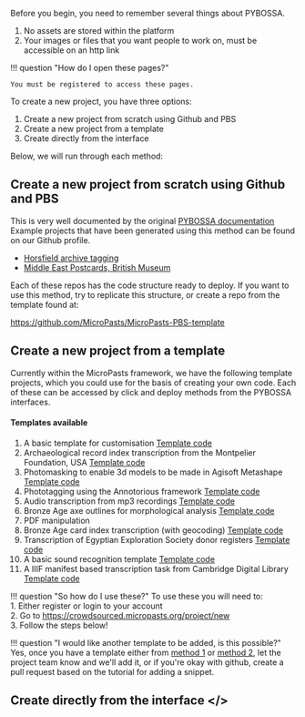 Before you begin, you need to remember several things about PYBOSSA.

1. No assets are stored within the platform
2. Your images or files that you want people to work on, must be accessible on
an http link

!!! question "How do I open these pages?"

    You must be registered to access these pages.

To create a new project, you have three options:

1. Create a new project from scratch using Github and PBS
2. Create a new project from a template
3. Create directly from the interface

Below, we will run through each method:

## Create a new project from scratch using Github and PBS<a name="method1"></a>

This is very well documented by the original [PYBOSSA documentation](/build/pbs/)
Example projects that have been generated using this method can be found on our Github profile.

* [Horsfield archive tagging](https://github.com/MicroPasts/MicroPasts-Horsfield)
* [Middle East Postcards, British Museum](https://github.com/MicroPasts/middleEastPostcards)

Each of these repos has the code structure ready to deploy. If you want to use this method,
try to replicate this structure, or create a repo from the template found at:

https://github.com/MicroPasts/MicroPasts-PBS-template

## Create a new project from a template

Currently within the MicroPasts framework, we have the following template projects,
which you could use for the basis of creating your own code. Each of these can be
accessed by click and deploy methods from the PYBOSSA interfaces.

#### Templates available

1. A basic template for customisation [Template code](https://github.com/MicroPasts/MicroPasts-pybossa-theme/blob/master/templates/projects/snippets/basic.html)
2. Archaeological record index transcription from the Montpelier Foundation, USA [Template code](https://github.com/MicroPasts/MicroPasts-pybossa-theme/blob/master/templates/projects/snippets/montpelierpdf.html)
3. Photomasking to enable 3d models to be made in Agisoft Metashape [Template code](https://github.com/MicroPasts/MicroPasts-pybossa-theme/blob/master/templates/projects/snippets/photomask.html)
4. Phototagging using the Annotorious framework [Template code](https://github.com/MicroPasts/MicroPasts-pybossa-theme/blob/master/templates/projects/snippets/phototagging.html)
5. Audio transcription from mp3 recordings [Template code](https://github.com/MicroPasts/MicroPasts-pybossa-theme/blob/master/templates/projects/snippets/audio.html)
6. Bronze Age axe outlines for morphological analysis [Template code](https://github.com/MicroPasts/MicroPasts-pybossa-theme/blob/master/templates/projects/snippets/axeoutline.html)
7. PDF manipulation
8. Bronze Age card index transcription (with geocoding) [Template code](https://github.com/MicroPasts/MicroPasts-pybossa-theme/blob/master/templates/projects/snippets/bai.html)
9. Transcription of Egyptian Exploration Society donor registers [Template code](https://github.com/MicroPasts/MicroPasts-pybossa-theme/blob/master/templates/projects/snippets/egyptpdf.html)
10. A basic sound recognition template [Template code](https://github.com/MicroPasts/MicroPasts-pybossa-theme/blob/master/templates/projects/snippets/sound.html)
11. A IIIF manifest based transcription task from Cambridge Digital Library [Template code](https://github.com/MicroPasts/MicroPasts-pybossa-theme/blob/master/templates/projects/snippets/cudl.html)

!!! question "So how do I use these?"
    To use these you will need to:<br/>
      1. Either register or login to your account<br/>
      2. Go to https://crowdsourced.micropasts.org/project/new<br/>
      3. Follow the steps below!

!!! question "I would like another template to be added, is this possible?"
    Yes, once you have a template either from [method 1](#method1) or [method 2](#method2), let the project
    team know and we'll add it, or if you're okay with github, create a pull request
    based on the tutorial for adding a snippet.

## Create directly from the interface <a name="#method2"></>
